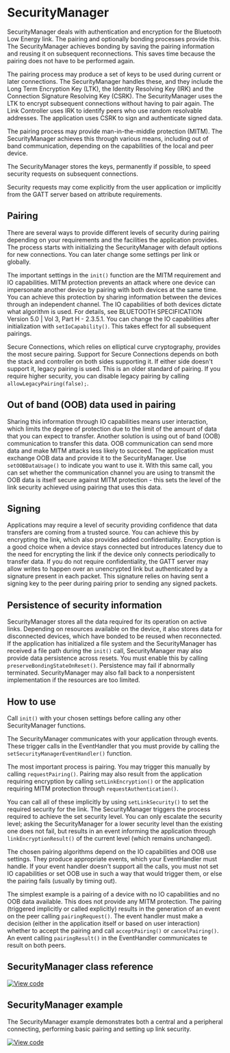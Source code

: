 # SecurityManager

SecurityManager deals with authentication and encryption for the Bluetooth Low Energy link. The pairing and optionally bonding processes provide this. The SecurityManager achieves bonding by saving the pairing information and reusing it on subsequent reconnections. This saves time because the pairing does not have to be performed again.

The pairing process may produce a set of keys to be used during current or later connections. The SecurityManager handles these, and they include the Long Term Encryption Key (LTK), the Identity Resolving Key (IRK) and the Connection Signature Resolving Key (CSRK). The SecurityManager uses the LTK to encrypt subsequent connections without having to pair again. The Link Controller uses IRK to identify peers who use random resolvable addresses. The application uses CSRK to sign and authenticate signed data.

The pairing process may provide man-in-the-middle protection (MITM). The SecurityManager achieves this through various means, including out of band communication, depending on the capabilities of the local and peer device.

The SecurityManager stores the keys, permanently if possible, to speed security requests on subsequent connections.

Security requests may come explicitly from the user application or implicitly from the GATT server based on attribute requirements.

## Pairing

There are several ways to provide different levels of security during pairing depending on your requirements and the facilities the application provides. The process starts with initializing the SecurityManager with default options for new connections. You can later change some settings per link or globally.

The important settings in the `init()` function are the MITM requirement and IO capabilities. MITM protection prevents an attack where one device can impersonate another device by pairing with both devices at the same time. You can achieve this protection by sharing information between the devices through an independent channel. The IO capabilities of both devices dictate what algorithm is used. For details, see BLUETOOTH SPECIFICATION Version 5.0 | Vol 3, Part H - 2.3.5.1. You can change the IO capabilities after initialization with `setIoCapability()`. This takes effect for all subsequent pairings.

Secure Connections, which relies on elliptical curve cryptography, provides the most secure pairing. Support for Secure Connections depends on both the stack and controller on both sides supporting it. If either side doesn't support it, legacy pairing is used. This is an older standard of pairing. If you require higher security, you can disable legacy pairing by calling `allowLegacyPairing(false);`.

## Out of band (OOB) data used in pairing

Sharing this information through IO capabilities means user interaction, which limits the degree of protection due to the limit of the amount of data that you can expect to transfer. Another solution is using out of band (OOB) communication to transfer this data. OOB communication can send more data and make MITM attacks less likely to succeed. The application must exchange OOB data and provide it to the SecurityManager. Use `setOOBDataUsage()` to indicate you want to use it. With this same call, you can set whether the communication channel you are using to transmit the OOB data is itself secure against MITM protection - this sets the level of the link security achieved using pairing that uses this data.

## Signing

Applications may require a level of security providing confidence that data transfers are coming from a trusted source. You can achieve this by encrypting the link, which also provides added confidentiality. Encryption is a good choice when a device stays connected but introduces latency due to the need for encrypting the link if the device only connects periodically to transfer data. If you do not require confidentiality, the GATT server may allow writes to happen over an unencrypted link but authenticated by a signature present in each packet. This signature relies on having sent a signing key to the peer during pairing prior to sending any signed packets.

## Persistence of security information

SecurityManager stores all the data required for its operation on active links. Depending on resources available on the device, it also stores data for disconnected devices, which have bonded to be reused when reconnected. If the application has initialized a file system and the SecurityManager has received a file path during the `init()` call, SecurityManager may also provide data persistence across resets. You must enable this by calling `preserveBondingStateOnReset()`. Persistence may fail if abnormally terminated. SecurityManager may also fall back to a nonpersistent implementation if the resources are too limited.

## How to use

Call `init()` with your chosen settings before calling any other SecurityManager functions.

The SecurityManager communicates with your application through events. These trigger calls in the EventHandler that you must provide by calling the `setSecurityManagerEventHandler()` function.

The most important process is pairing. You may trigger this manually by calling `requestPairing()`. Pairing may also result from the application requiring encryption by calling `setLinkEncryption()` or the application requiring MITM protection through `requestAuthentication()`.

You can call all of these implicitly by using `setLinkSecurity()` to set the required security for the link. The SecurityManager triggers the process required to achieve the set security level. You can only escalate the security level; asking the SecurityManager for a lower security level than the existing one does not fail, but results in an event informing the application through `linkEncryptionResult()` of the current level (which remains unchanged).

The chosen pairing algorithms depend on the IO capabilities and OOB use settings. They produce appropriate events, which your EventHandler must handle. If your event handler doesn't support all the calls, you must not set IO capabilities or set OOB use in such a way that would trigger them, or else the pairing fails (usually by timing out).

The simplest example is a pairing of a device with no IO capabilities and no OOB data available. This does not provide any MITM protection. The pairing (triggered implicitly or called explicitly) results in the generation of an event on the peer calling `pairingRequest()`. The event handler must make a decision (either in the application itself or based on user interaction) whether to accept the pairing and call `acceptPairing()` or `cancelPairing()`. An event calling `pairingResult()` in the EventHandler communicates te result on both peers.

## SecurityManager class reference

[![View code](https://www.mbed.com/embed/?type=library)](https://os.mbed.com/docs/v5.13/mbed-os-api-doxy/class_security_manager.html)

## SecurityManager example

The SecurityManager example demonstrates both a central and a peripheral connecting, performing basic pairing and setting up link security.

[![View code](https://www.mbed.com/embed/?url=https://os.mbed.com/teams/mbed-os-examples/code/mbed-os-example-ble-SM/)](https://os.mbed.com/teams/mbed-os-examples/code/mbed-os-example-ble-SM/file/152f7ff52ac1/source/main.cpp)

